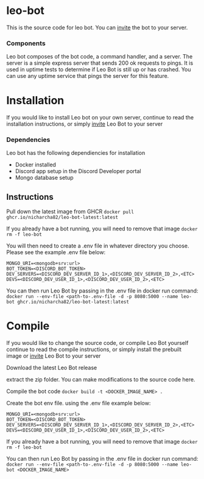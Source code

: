 # leo-bot
This is the source code for leo bot. You can [invite](https://discord.com/oauth2/authorize?client_id=1246326917334962188&permissions=8&scope=bot) the bot to your server.

### Components
Leo bot composes of the bot code, a command handler, and a server. The server is a simple express server that sends 200 ok requests to pings. It is used in uptime tests to determine if Leo Bot is still up or has crashed. You can use any uptime service that pings the server for this feature.

# Installation
If you would like to install Leo bot on your own server, continue to read the installation instructions, or simply [invite](https://discord.com/oauth2/authorize?client_id=1246326917334962188&permissions=8&scope=bot) Leo Bot to your server

### Dependencies
Leo bot has the following dependiencies for installation
- Docker installed
- Discord app setup in the Discord Developer portal
- Mongo database setup

## Instructions
Pull down the latest image from GHCR
`docker pull ghcr.io/nicharcha82/leo-bot-latest:latest`

If you already have a bot running, you will need to remove that image
`docker rm -f leo-bot`

You will then need to create a .env file in whatever directory you choose. Please see the example .env file below:
```
MONGO_URI=<mongodb+srv:url>
BOT_TOKEN=<DISCORD_BOT_TOKEN>
DEV_SERVERS=<DISCORD_DEV_SERVER_ID_1>,<DISCORD_DEV_SERVER_ID_2>,<ETC>
DEVS=<DISCORD_DEV_USER_ID_1>,<DISCORD_DEV_USER_ID_2>,<ETC>
```

You can then run Leo Bot by passing in the .env file in docker run command:
`docker run --env-file <path-to-.env-file -d -p 8080:5000 --name leo-bot ghcr.io/nicharcha82/leo-bot-latest:latest`

# Compile
If you would like to change the source code, or compile Leo Bot yourself continue to read the compile instructions, or simply install the prebuilt image or [invite](https://discord.com/oauth2/authorize?client_id=1246326917334962188&permissions=8&scope=bot) Leo Bot to your server

Download the latest Leo Bot release

extract the zip folder. You can make modifications to the source code here.

Compile the bot code
`docker build -t <DOCKER_IMAGE_NAME> .`

Create the bot env file. using the .env file example below:
```
MONGO_URI=<mongodb+srv:url>
BOT_TOKEN=<DISCORD_BOT_TOKEN>
DEV_SERVERS=<DISCORD_DEV_SERVER_ID_1>,<DISCORD_DEV_SERVER_ID_2>,<ETC>
DEVS=<DISCORD_DEV_USER_ID_1>,<DISCORD_DEV_USER_ID_2>,<ETC>
```

If you already have a bot running, you will need to remove that image
`docker rm -f leo-bot`

You can then run Leo Bot by passing in the .env file in docker run command:
`docker run --env-file <path-to-.env-file -d -p 8080:5000 --name leo-bot <DOCKER_IMAGE_NAME>`